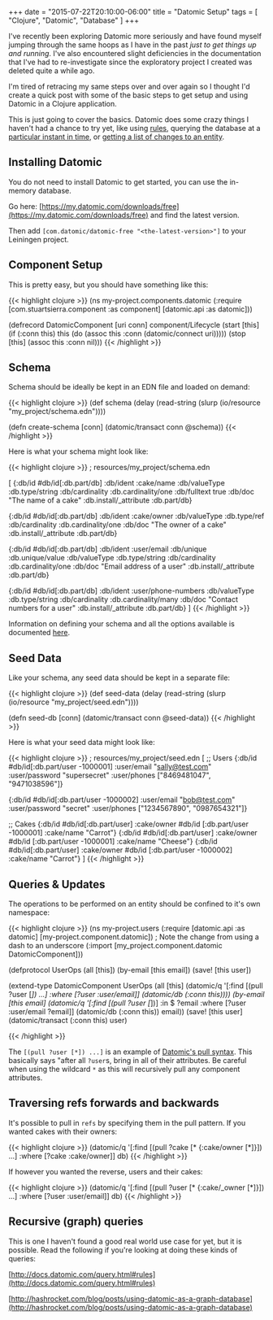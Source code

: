 +++
date = "2015-07-22T20:10:00-06:00"
title = "Datomic Setup"
tags = [ "Clojure", "Datomic", "Database" ]
+++

I've recently been exploring Datomic more seriously and have found myself
jumping through the same hoops as I have in the past *just to get things up and
running*. I've also encountered slight deficiencies in the documentation that
I've had to re-investigate since the exploratory project I created was deleted
quite a while ago.

I'm tired of retracing my same steps over and over again so I thought I'd create a
quick post with some of the basic steps to get setup and using Datomic in a
Clojure application.

This is just going to cover the basics. Datomic does some crazy things I haven't
had a chance to try yet, like using [rules](http://docs.datomic.com/query.html#rules), querying the database at a [particular
instant in time](http://docs.datomic.com/tutorial.html#working-with-time), or [getting a list of changes to an entity](http://stackoverflow.com/questions/11025434/in-datomic-how-do-i-get-a-timeline-view-of-the-changes-made-to-the-values-of-a).

## Installing Datomic

You do not need to install Datomic to get started, you can use the in-memory
database.

Go here: [https://my.datomic.com/downloads/free](https://my.datomic.com/downloads/free) and find the latest version.

Then add `[com.datomic/datomic-free "<the-latest-version>"]` to your Leiningen project.


## Component Setup

This is pretty easy, but you should have something like this:

{{< highlight clojure >}}
(ns my-project.components.datomic
  (:require [com.stuartsierra.component :as component]
            [datomic.api :as datomic]))

(defrecord DatomicComponent [uri conn]
  component/Lifecycle
  (start [this]
    (if (:conn this)
      this
      (do
        (assoc this :conn (datomic/connect uri)))))
  (stop [this]
    (assoc this :conn nil)))
{{< /highlight >}}

## Schema

Schema should be ideally be kept in an EDN file and loaded on demand:

{{< highlight clojure >}}
(def schema
  (delay
    (read-string
      (slurp (io/resource "my_project/schema.edn"))))

(defn create-schema [conn]
  (datomic/transact conn @schema))
{{< /highlight >}}

Here is what your schema might look like:

{{< highlight clojure >}}
; resources/my_project/schema.edn

[
  {:db/id #db/id[:db.part/db]
   :db/ident :cake/name
   :db/valueType :db.type/string
   :db/cardinality :db.cardinality/one
   :db/fulltext true
   :db/doc "The name of a cake"
   :db.install/_attribute :db.part/db}

  {:db/id #db/id[:db.part/db]
   :db/ident :cake/owner
   :db/valueType :db.type/ref
   :db/cardinality :db.cardinality/one
   :db/doc "The owner of a cake"
   :db.install/_attribute :db.part/db}

  {:db/id #db/id[:db.part/db]
   :db/ident :user/email
   :db/unique :db.unique/value
   :db/valueType :db.type/string
   :db/cardinality :db.cardinality/one
   :db/doc "Email address of a user"
   :db.install/_attribute :db.part/db}

  {:db/id #db/id[:db.part/db]
   :db/ident :user/phone-numbers
   :db/valueType :db.type/string
   :db/cardinality :db.cardinality/many
   :db/doc "Contact numbers for a user"
   :db.install/_attribute :db.part/db}
]
{{< /highlight >}}

Information on defining your schema and all the options available
is documented [here](http://docs.datomic.com/schema.html).

## Seed Data

Like your schema, any seed data should be kept in a separate file:

{{< highlight clojure >}}
(def seed-data
  (delay
    (read-string
      (slurp (io/resource "my_project/seed.edn"))))

(defn seed-db [conn]
  (datomic/transact conn @seed-data))
{{< /highlight >}}

Here is what your seed data might look like:

{{< highlight clojure >}}
; resources/my_project/seed.edn
[
  ;; Users
  {:db/id #db/id[:db.part/user -1000001]
   :user/email "sally@test.com"
   :user/password "supersecret"
   :user/phones ["8469481047", "9471038596"]}

  {:db/id #db/id[:db.part/user -1000002]
   :user/email "bob@test.com"
   :user/password "secret"
   :user/phones ["1234567890", "0987654321"]}

  ;; Cakes
  {:db/id #db/id[:db.part/user]
   :cake/owner #db/id [:db.part/user -1000001]
   :cake/name "Carrot"}
  {:db/id #db/id[:db.part/user]
   :cake/owner #db/id [:db.part/user -1000001]
   :cake/name "Cheese"}
  {:db/id #db/id[:db.part/user]
   :cake/owner #db/id [:db.part/user -1000002]
   :cake/name "Carrot"}
]
{{< /highlight >}}

## Queries & Updates

The operations to be performed on an entity should be confined to it's own namespace:

{{< highlight clojure >}}
(ns my-project.users
  (:require [datomic.api :as datomic]
            [my-project.component.datomic])
  ; Note the change from using a dash to an underscore
  (:import [my_project.component.datomic DatomicComponent]))

(defprotocol UserOps
  (all [this])
  (by-email [this email])
  (save! [this user])

(extend-type DatomicComponent
  UserOps
  (all [this]
    (datomic/q '[:find [(pull ?user [*]) ...]
                 :where [?user :user/email]]
               (datomic/db (:conn this))))
  (by-email [this email]
    (datomic/q '[:find [(pull ?user [*])]
                 :in $ ?email
                 :where [?user :user/email ?email]]
               (datomic/db (:conn this))
               email))
  (save! [this user]
    (datomic/transact (:conn this) user)

{{< /highlight >}}

The `[(pull ?user [*]) ...]` is an example of [Datomic's pull syntax](http://docs.datomic.com/pull.html). This basically says "after all `?user`s, bring in all of their attributes. Be careful when using the wildcard `*` as this will recursively pull any component attributes.

## Traversing refs forwards and backwards

It's possible to pull in `refs` by specifying them in the pull pattern. If you wanted cakes with their owners:

{{< highlight clojure >}}
(datomic/q '[:find [(pull ?cake [* {:cake/owner [*]}]) ...]
             :where [?cake :cake/owner]]
           db)
{{< /highlight >}}

If however you wanted the reverse, users and their cakes:

{{< highlight clojure >}}
(datomic/q '[:find [(pull ?user [* {:cake/_owner [*]}]) ...]
             :where [?user :user/email]]
           db)
{{< /highlight >}}

## Recursive (graph) queries

This is one I haven't found a good real world use case for yet, but it is possible. Read the following if you're looking at doing these kinds of queries:

[http://docs.datomic.com/query.html#rules](http://docs.datomic.com/query.html#rules)

[http://hashrocket.com/blog/posts/using-datomic-as-a-graph-database](http://hashrocket.com/blog/posts/using-datomic-as-a-graph-database)
